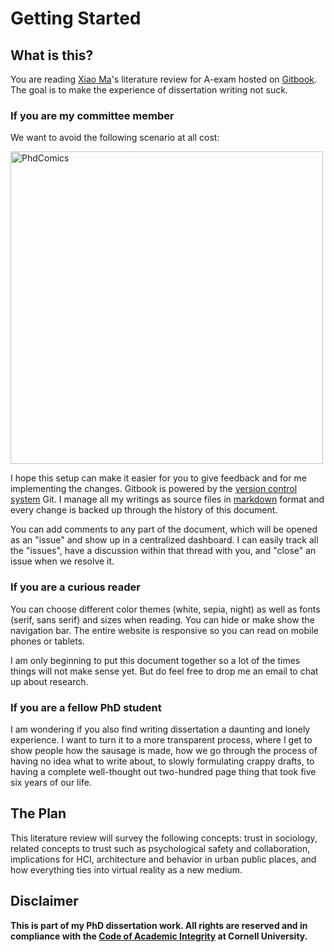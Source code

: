 # Getting Started

## What is this?

You are reading [Xiao Ma](http://maxiao.info/about)'s literature review for A-exam hosted on [Gitbook](https://www.gitbook.com/about). The goal is to make the experience of dissertation writing not suck.

### If you are my committee member

We want to avoid the following scenario at all cost:

<img src="https://raw.githubusercontent.com/infoxiao/lit/master/_static/img/phd101212s.gif" width="500px" alt="PhdComics">

I hope this setup can make it easier for you to give feedback and for me implementing the changes. Gitbook is powered by the [version control system](https://en.wikipedia.org/wiki/Version_control) Git. I manage all my writings as source files in [markdown](https://en.wikipedia.org/wiki/Markdown) format and every change is backed up through the history of this document.

You can add comments to any part of the document, which will be opened as an "issue" and show up in a centralized dashboard. I can easily track all the "issues", have a discussion within that thread with you, and "close" an issue when we resolve it.

### If you are a curious reader

You can choose different color themes (white, sepia, night) as well as fonts (serif, sans serif) and sizes when reading. You can hide or make show the navigation bar. The entire website is responsive so you can read on mobile phones or tablets.

I am only beginning to put this document together so a lot of the times things will not make sense yet. But do feel free to drop me an email to chat up about research.

### If you are a fellow PhD student

I am wondering if you also find writing dissertation a daunting and lonely experience. I want to turn it to a more transparent process, where I get to show people how the sausage is made, how we go through the process of having no idea what to write about, to slowly formulating crappy drafts, to having a complete well-thought out two-hundred page thing that took five six years of our life.


## The Plan

This literature review will survey the following concepts: trust in sociology, related concepts to trust such as psychological safety and collaboration, implications for HCI, architecture and behavior in urban public places, and how everything ties into virtual reality as a new medium.

## Disclaimer


<b>This is part of my PhD dissertation work. All rights are reserved and in compliance with the [Code of Academic Integrity](http://cuinfo.cornell.edu/aic.cfm) at Cornell University.</b>
